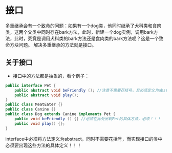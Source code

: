 # 接口
多重继承会有一个致命的问题：如果有一个dog类，他同时继承了犬科类和食肉类，这两个父类中同时存在bark方法，此时，新建一个dog实例，调用bark方法，此时，究竟是调用犬科类的bark方法还是食肉类的bark方法呢？这是一个致命方块问题。
解决多重继承的方法就是接口。

## 关于接口
- 接口中的方法都是抽象的，看个例子：
```java
public interface Pet {
    public abstract void beFriendly (); //注意不需要花括号，且必须定义为abstract
    public abstract void play();
}
public class MeatEater {}
public class Canine {}
public class Dog extends Canine implements Pet {
    public void beFriendly () {} //必须在此处出现Pet的具体方法，必须！！！
    public void play() {};
}
```
interface中必须将方法定义为abstract，同时不需要花括号，而实现接口的类中必须要出现这些方法的具体定义！！！
